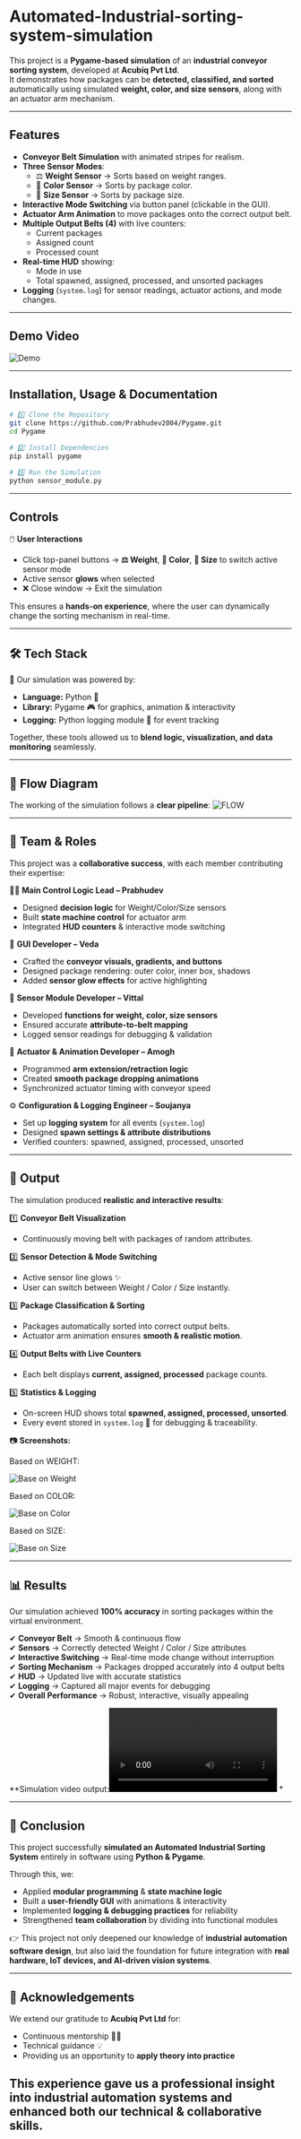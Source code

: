# Automated-Industrial-sorting-system-simulation

This project is a **Pygame-based simulation** of an **industrial conveyor sorting system**, developed at **Acubiq Pvt Ltd**.    
It demonstrates how packages can be **detected, classified, and sorted** automatically using simulated **weight, color, and size sensors**, along with an actuator arm mechanism.

---

##  Features
- **Conveyor Belt Simulation** with animated stripes for realism.  
- **Three Sensor Modes**:  
  - ⚖ **Weight Sensor** → Sorts based on weight ranges.  
  - 🎨 **Color Sensor** → Sorts by package color.  
  - 📏 **Size Sensor** → Sorts by package size.  
- **Interactive Mode Switching** via button panel (clickable in the GUI).  
- **Actuator Arm Animation** to move packages onto the correct output belt.  
- **Multiple Output Belts (4)** with live counters:
  - Current packages
  - Assigned count
  - Processed count
- **Real-time HUD** showing:
  - Mode in use  
  - Total spawned, assigned, processed, and unsorted packages  
- **Logging** (`system.log`) for sensor readings, actuator actions, and mode changes.

---

## Demo Video
    
![Demo ](https://github.com/ACUBIQ/Pygame/blob/74533cd86d054685d0b3e4a285902a2ea5580dd3/Conveyor%20Sorting%20Simulation.gif)

---

## Installation, Usage & Documentation 

```bash
# 1️⃣ Clone the Repository
git clone https://github.com/Prabhudev2004/Pygame.git
cd Pygame

# 2️⃣ Install Dependencies
pip install pygame

# 3️⃣ Run the Simulation
python sensor_module.py
```
---

##  Controls  
🖱️ **User Interactions**  
- Click top-panel buttons → **⚖ Weight**, **🎨 Color**, **📏 Size** to switch active sensor mode  
- Active sensor **glows** when selected  
- ❌ Close window → Exit the simulation  

This ensures a **hands-on experience**, where the user can dynamically change the sorting mechanism in real-time. 

---

## 🛠️ Tech Stack  
🔧 Our simulation was powered by:  
- **Language:** Python 🐍  
- **Library:** Pygame 🎮 for graphics, animation & interactivity  
- **Logging:** Python logging module 📝 for event tracking  

Together, these tools allowed us to **blend logic, visualization, and data monitoring** seamlessly.  

---

## 🧠 Flow Diagram

The working of the simulation follows a **clear pipeline**:
![FLOW](https://github.com/ACUBIQ/Pygame/blob/b32de88fca7a4e48a59d9b8305bf84e488ab93a9/Flow%20Diagram.png)

---

## 👥 Team & Roles  
This project was a **collaborative success**, with each member contributing their expertise:  

👨‍💻 **Main Control Logic Lead – Prabhudev**  
- Designed **decision logic** for Weight/Color/Size sensors  
- Built **state machine control** for actuator arm  
- Integrated **HUD counters** & interactive mode switching  

🎨 **GUI Developer – Veda**  
- Crafted the **conveyor visuals, gradients, and buttons**  
- Designed package rendering: outer color, inner box, shadows  
- Added **sensor glow effects** for active highlighting  

🧪 **Sensor Module Developer – Vittal**  
- Developed **functions for weight, color, size sensors**  
- Ensured accurate **attribute-to-belt mapping**  
- Logged sensor readings for debugging & validation  

🤖 **Actuator & Animation Developer – Amogh**  
- Programmed **arm extension/retraction logic**  
- Created **smooth package dropping animations**  
- Synchronized actuator timing with conveyor speed  

⚙️ **Configuration & Logging Engineer – Soujanya**  
- Set up **logging system** for all events (`system.log`)  
- Designed **spawn settings & attribute distributions**  
- Verified counters: spawned, assigned, processed, unsorted 

---

## 📸 Output  

The simulation produced **realistic and interactive results**:  

1️⃣ **Conveyor Belt Visualization**  
- Continuously moving belt with packages of random attributes.  

2️⃣ **Sensor Detection & Mode Switching**  
- Active sensor line glows ✨  
- User can switch between Weight / Color / Size instantly.  

3️⃣ **Package Classification & Sorting**  
- Packages automatically sorted into correct output belts.  
- Actuator arm animation ensures **smooth & realistic motion**.  

4️⃣ **Output Belts with Live Counters**  
- Each belt displays **current, assigned, processed** package counts.  

5️⃣ **Statistics & Logging**  
- On-screen HUD shows total **spawned, assigned, processed, unsorted**.  
- Every event stored in `system.log` 📑 for debugging & traceability. 


📷 **Screenshots:** 

Based on WEIGHT:

![Base on Weight](https://github.com/ACUBIQ/Pygame/blob/3dd30fed8b7cce92fc5b77755e6043a5f879542a/output%20based%20on%20weight.png)

Based on COLOR:

![Base on Color](https://github.com/ACUBIQ/Pygame/blob/3dd30fed8b7cce92fc5b77755e6043a5f879542a/output%20based%20on%20color.png)

Based on SIZE:

![Base on Size](https://github.com/ACUBIQ/Pygame/blob/3dd30fed8b7cce92fc5b77755e6043a5f879542a/output%20based%20on%20size.png)

---

## 📊 Results  

Our simulation achieved **100% accuracy** in sorting packages within the virtual environment.  

✔ **Conveyor Belt** → Smooth & continuous flow  
✔ **Sensors** → Correctly detected Weight / Color / Size attributes  
✔ **Interactive Switching** → Real-time mode change without interruption  
✔ **Sorting Mechanism** → Packages dropped accurately into 4 output belts  
✔ **HUD** → Updated live with accurate statistics  
✔ **Logging** → Captured all major events for debugging  
✔ **Overall Performance** → Robust, interactive, visually appealing  

**Simulation video output:![simulation](https://github.com/ACUBIQ/Pygame/blob/bf4b5242372a150ea0e5a717871c878964e47d97/Conveyor%20Sorting%20Simulation.mp4)
*

---

## 🎯 Conclusion  

This project successfully **simulated an Automated Industrial Sorting System** entirely in software using **Python & Pygame**.  

Through this, we:  
- Applied **modular programming** & **state machine logic**  
- Built a **user-friendly GUI** with animations & interactivity  
- Implemented **logging & debugging practices** for reliability  
- Strengthened **team collaboration** by dividing into functional modules  

👉 This project not only deepened our knowledge of **industrial automation software design**, but also laid the foundation for future integration with **real hardware, IoT devices, and AI-driven vision systems**.

---

## **🙌 Acknowledgements**

We extend our gratitude to **Acubiq Pvt Ltd** for:  
- Continuous mentorship 👨‍🏫  
- Technical guidance 💡  
- Providing us an opportunity to **apply theory into practice**  

This experience gave us a **professional insight into industrial automation systems** and enhanced both our **technical & collaborative skills**.
---
